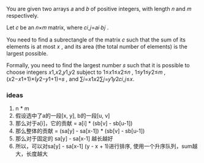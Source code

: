 You are given two arrays 𝑎
and 𝑏
of positive integers, with length 𝑛
and 𝑚
respectively.

Let 𝑐
be an 𝑛×𝑚
matrix, where 𝑐𝑖,𝑗=𝑎𝑖⋅𝑏𝑗
.

You need to find a subrectangle of the matrix 𝑐
such that the sum of its elements is at most 𝑥
, and its area (the total number of elements) is the largest possible.

Formally, you need to find the largest number 𝑠
such that it is possible to choose integers 𝑥1,𝑥2,𝑦1,𝑦2
subject to 1≤𝑥1≤𝑥2≤𝑛
, 1≤𝑦1≤𝑦2≤𝑚
, (𝑥2−𝑥1+1)×(𝑦2−𝑦1+1)=𝑠
, and
∑𝑖=𝑥1𝑥2∑𝑗=𝑦1𝑦2𝑐𝑖,𝑗≤𝑥.

### ideas

1. n * m
2. 假设选中了a的一段[x, y], b的一段[u, v]
3. 那么对于a[i]，它的贡献 = a[i] * (sb[v] - sb[u-1])
4. 那么整体的贡献 = (sa[y] - sa[x-1]) * (sb[v] - sb[u-1])
5. 那么对于固定的 sa[y] - sa[x-1] 越长越好
6. 所以，可以对sa[y] - sa[x-1] (y - x + 1)进行排序, 使用一个升序队列，sum越大，长度越大